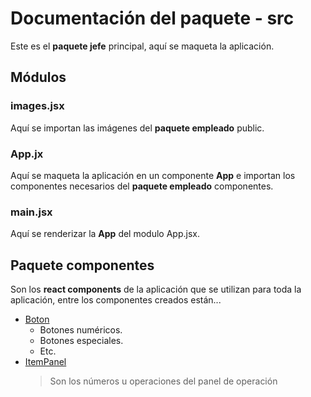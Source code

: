 # Documentación del paquete - __src__

Este es el __paquete jefe__ principal, aquí se maqueta la aplicación.

## Módulos

### images.jsx
Aquí se importan las imágenes del __paquete empleado__ public.

### App.jx
Aquí se maqueta la aplicación en un componente __App__ e importan los componentes necesarios del __paquete empleado__ componentes.

### main.jsx
Aquí se renderizar la __App__ del modulo App.jsx.


## Paquete componentes
Son los __react components__ de la aplicación que se utilizan para toda la aplicación, entre los componentes creados están...

* [Boton](estilos/documentacion.md#panel-operación---section)
    * Botones numéricos.
    * Botones especiales.
    * Etc.
* [ItemPanel](estilos/documentacion.md#panel-operación---section)
    > Son los números u operaciones del panel de operación